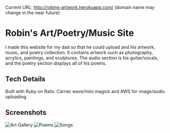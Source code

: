 Current URL: http://robins-artwork.herokuapp.com/ (domain name may change in the near future)

# Robin's Art/Poetry/Music Site
I made this website for my dad so that he could upload and his artwork, music,
and poetry collection. It contains artwork such as photography, acrylics, paintings,
and sculptures. The audio section is his guitar/vocals, and the poetry section displays all of his poems.

## Tech Details
Built with Ruby on Rails.
Carrier wave/mini magick and AWS for image/audio uploading.

## Screenshots

![Art Gallery](screenshot1.png)
![Poems](screenshot2.png)
![Songs](screenshot3.png)
